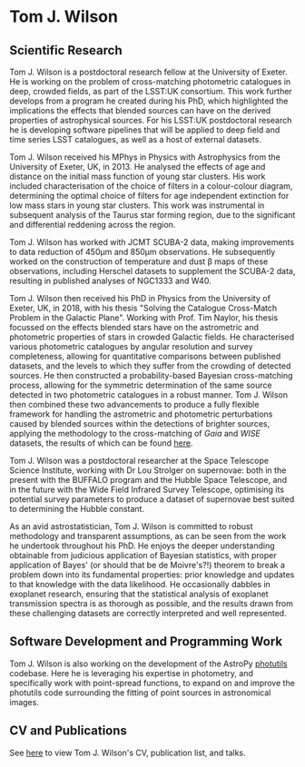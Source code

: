 # Tom J. Wilson

## Scientific Research
Tom J. Wilson is a postdoctoral research fellow at the University of Exeter. He is working on the problem of cross-matching photometric catalogues in deep, crowded fields, as part of the LSST:UK consortium. This work further develops from a program he created during his PhD, which highlighted the implications the effects that blended sources can have on the derived properties of astrophysical sources. For his LSST:UK postdoctoral research he is developing software pipelines that will be applied to deep field and time series LSST catalogues, as well as a host of external datasets.

Tom J. Wilson received his MPhys in Physics with Astrophysics from the University of Exeter, UK, in 2013. He analysed the effects of age and distance on the initial mass function of young star clusters. His work included characterisation of the choice of filters in a colour-colour diagram, determining the optimal choice of filters for age independent extinction for low mass stars in young star clusters. This work was instrumental in subsequent analysis of the Taurus star forming region, due to the significant and differential reddening across the region.

Tom J. Wilson has worked with JCMT SCUBA-2 data, making improvements to data reduction of 450μm and 850μm observations. He subsequently worked on the construction of temperature and dust β maps of these observations, including Herschel datasets to supplement the SCUBA-2 data, resulting in published analyses of NGC1333 and W40.

Tom J. Wilson then received his PhD in Physics from the University of Exeter, UK, in 2018, with his thesis "Solving the Catalogue Cross-Match Problem in the Galactic Plane". Working with Prof. Tim Naylor, his thesis focussed on the effects blended stars have on the astrometric and photometric properties of stars in crowded Galactic fields. He characterised various photometric catalogues by angular resolution and survey completeness, allowing for quantitative comparisons between published datasets, and the levels to which they suffer from the crowding of detected sources. He then constructed a probability-based Bayesian cross-matching process, allowing for the symmetric determination of the same source detected in two photometric catalogues in a robust manner. Tom J. Wilson then combined these two advancements to produce a fully flexible framework for handling the astrometric and photometric perturbations caused by blended sources within the detections of brighter sources, applying the methodology to the cross-matching of _Gaia_ and _WISE_ datasets, the results of which can be found [here](https://ui.adsabs.harvard.edu/abs/2018yCat.4035....0W/abstract).

Tom J. Wilson was a postdoctoral researcher at the Space Telescope Science Institute, working with Dr Lou Strolger on supernovae: both in the present with the BUFFALO program and the Hubble Space Telescope, and in the future with the Wide Field Infrared Survey Telescope, optimising its potential survey parameters to produce a dataset of supernovae best suited to determining the Hubble constant.

As an avid astrostatistician, Tom J. Wilson is committed to robust methodology and transparent assumptions, as can be seen from the work he undertook throughout his PhD. He enjoys the deeper understanding obtainable from judicious application of Bayesian statistics, with proper application of Bayes' (or should that be de Moivre's?!) theorem to break a problem down into its fundamental properties: prior knowledge and updates to that knowledge with the data likelihood. He occasionally dabbles in exoplanet research, ensuring that the statistical analysis of exoplanet transmission spectra is as thorough as possible, and the results drawn from these challenging datasets are correctly interpreted and well represented.

## Software Development and Programming Work
Tom J. Wilson is also working on the development of the AstroPy [photutils](https://photutils.readthedocs.io/en/stable/) codebase. Here he is leveraging his expertise in photometry, and specifically work with point-spread functions, to expand on and improve the photutils code surrounding the fitting of point sources in astronomical images.

## CV and Publications
See [here](cv.md) to view Tom J. Wilson's CV, publication list, and talks.
